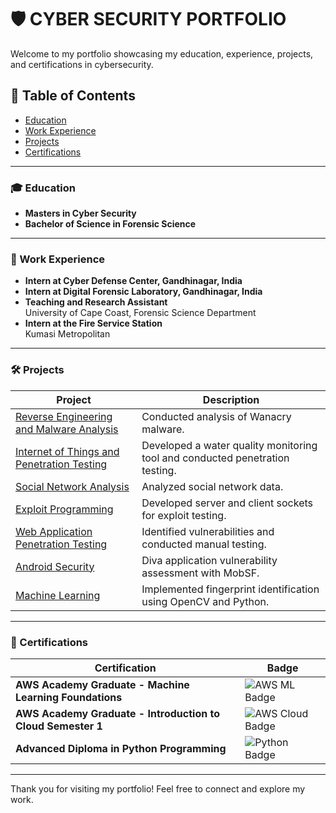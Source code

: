 # 🛡️ CYBER SECURITY PORTFOLIO

Welcome to my portfolio showcasing my education, experience, projects, and certifications in cybersecurity.

## 📑 Table of Contents
- [Education](#education)
- [Work Experience](#work-experience)
- [Projects](#projects)
- [Certifications](#certifications)

---

### 🎓 Education
- **Masters in Cyber Security**
- **Bachelor of Science in Forensic Science**

---

### 💼 Work Experience
- **Intern at Cyber Defense Center, Gandhinagar, India**
- **Intern at Digital Forensic Laboratory, Gandhinagar, India**
- **Teaching and Research Assistant**  
  University of Cape Coast, Forensic Science Department
- **Intern at the Fire Service Station**  
  Kumasi Metropolitan

---

### 🛠️ Projects
| Project | Description |
| ------- | ----------- |
| [Reverse Engineering and Malware Analysis](https://github.com/ewill5/portfolio/files/15244053/reverse_engineering.pdf) | Conducted analysis of Wanacry malware. |
| [Internet of Things and Penetration Testing](https://github.com/ewill5/portfolio/files/15244055/IOT.pdf) | Developed a water quality monitoring tool and conducted penetration testing. |
| [Social Network Analysis](https://ewill5.github.io/social_network_project/) | Analyzed social network data. |
| [Exploit Programming](https://github.com/ewill5/portfolio/files/15244061/SOCKET.PROGRAMMING.pdf) | Developed server and client sockets for exploit testing. |
| [Web Application Penetration Testing](https://github.com/ewill5/portfolio/files/15244047/web.application.project.pdf) | Identified vulnerabilities and conducted manual testing. |
| [Android Security](https://github.com/ewill5/portfolio/files/15244067/report.pdf) | Diva application vulnerability assessment with MobSF. |
| [Machine Learning](https://ewill5.github.io/Fingerprint-comparison/) | Implemented fingerprint identification using OpenCV and Python. |

---

### 📜 Certifications
| Certification | Badge |
| ------------- | ----- |
| **AWS Academy Graduate - Machine Learning Foundations** | ![AWS ML Badge](https://github.com/ewill5/portfolio/assets/119075299/e3b0a1d4-3daa-4dae-902b-28d9d6d67bab) |
| **AWS Academy Graduate - Introduction to Cloud Semester 1** | ![AWS Cloud Badge](https://github.com/ewill5/portfolio/assets/119075299/48e4c2be-eecf-4f5a-bcb4-e7221f0dd5f7) |
| **Advanced Diploma in Python Programming** | ![Python Badge](https://github.com/ewill5/portfolio/assets/119075299/92a244bd-e8db-470d-9ffe-22abd84d7ff1) |

---

Thank you for visiting my portfolio! Feel free to connect and explore my work.
